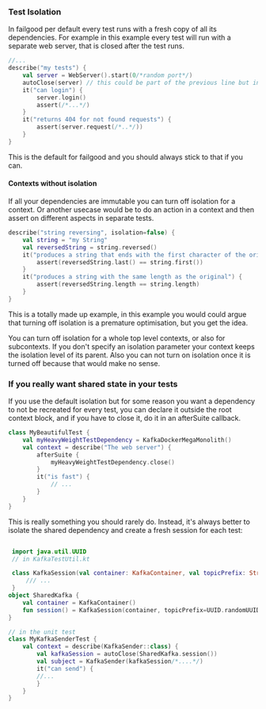 ### Test Isolation

In failgood per default every test runs with a fresh copy of all its dependencies. For example in this example
every test will run with a separate web server, that is closed after the test runs.

```kotlin
//...
describe("my tests") {
    val server = WebServer().start(0/*random port*/)
    autoClose(server) // this could be part of the previous line but in a separate line here for simplicity
    it("can login") {
        server.login()
        assert(/*...*/)
    }
    it("returns 404 for not found requests") {
        assert(server.request(/*..*/))
    }
}
```

This is the default for failgood and you should always stick to that if you can.

#### Contexts without isolation

If all your dependencies are immutable you can turn off isolation for a context. Or another usecase would be to
do an action in a context and then assert on different aspects in separate tests.

```kotlin
describe("string reversing", isolation=false) {
    val string = "my String"
    val reversedString = string.reversed()
    it("produces a string that ends with the first character of the original string") {
        assert(reversedString.last() == string.first())
    }
    it("produces a string with the same length as the original") {
        assert(reversedString.length == string.length)
    }
}
```

This is a totally made up example, in this example you would could argue that turning off isolation is a premature optimisation, but you get the idea.

You can turn off isolation for a whole top level contexts, or also for subcontexts. If you don't specify an isolation parameter your context keeps the isolation level of its parent. Also you can not turn on isolation once it is turned off
because that would make no sense.


### If you really want shared state in your tests

If you use the default isolation but for some reason you want a dependency to not be recreated for every test, you can declare it outside the root context block, and if you have to close it, do it in an afterSuite callback.

```kotlin
class MyBeautifulTest {
    val myHeavyWeightTestDependency = KafkaDockerMegaMonolith()
    val context = describe("The web server") {
        afterSuite {
            myHeavyWeightTestDependency.close()
        }
        it("is fast") {
            // ...
        }
    }
}
```

This is really something you should rarely do. Instead, it's always better to isolate the shared dependency and create a fresh session for each test:

```kotlin

 import java.util.UUID
 // in KafkaTestUtil.kt

 class KafkaSession(val container: KafkaContainer, val topicPrefix: String) : AutoCloseable{
     /// ...
 }
object SharedKafka {
    val container = KafkaContainer()
    fun session() = KafkaSession(container, topicPrefix=UUID.randomUUID().toString())
}

// in the unit test
class MyKafkaSenderTest {
    val context = describe(KafkaSender::class) {
        val kafkaSession = autoClose(SharedKafka.session())
        val subject = KafkaSender(kafkaSession/*....*/)
        it("can send") {
        //...
        }
    }
}
```
